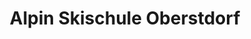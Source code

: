 ---
title: "Alpin Skischule Oberstdorf"
url: /oberstdorf/alpin-skischule-oberstdorf/
shop: Mieten
---